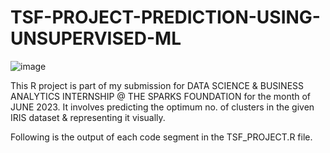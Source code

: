 # TSF-PROJECT-PREDICTION-USING-UNSUPERVISED-ML
![image](https://github.com/kuldeepprajapati-dev/TSF-PROJECT-PREDICTION-USING-UNSUPERVISED-ML/assets/125523468/4f147ec5-46f1-434c-ac2e-89f9f91b2eb7)

This R project is part of my submission for DATA SCIENCE & BUSINESS ANALYTICS INTERNSHIP @ THE SPARKS FOUNDATION for the month of JUNE 2023.
It involves predicting the optimum no. of clusters in the given IRIS dataset & representing it visually.

Following is the output of each code segment in the TSF_PROJECT.R file.

